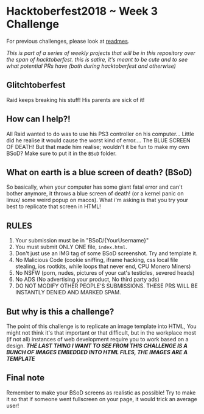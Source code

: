 # Hacktoberfest2018 ~ Week 3 Challenge

For previous challenges, please look at [readmes](https://github.com/RaidAndFade/Hacktoberfest2018/tree/master/READMES).

*This is part of a series of weekly projects that will be in this repository over the span of hacktoberfest.*
*this is satire, it's meant to be cute and to see what potential PRs have (both during hacktoberfest and otherwise)*

## Glitchtoberfest

Raid keeps breaking his stuff! His parents are sick of it!

## How can I help?!

All Raid wanted to do was to use his PS3 controller on his computer... Little did he realise it would cause the worst kind of error.... The BLUE SCREEN OF DEATH! But that made him realise; wouldn't it be fun to make my own BSoD? Make sure to put it in the `BSoD` folder.

## What on earth is a blue screen of death? (BSoD)

So basically, when your computer has some giant fatal error and can't bother anymore, it throws a blue screen of death! (or a kernel panic on linux/ some weird popup on macos). What i'm asking is that you try your best to replicate that screen in HTML!

## RULES 

1. Your submission must be in "BSoD/{YourUsername}"
2. You must submit ONLY ONE file, `index.html`.
3. Don't just use an IMG tag of some BSoD screenshot. Try and template it.
4. No Malicious Code (cookie sniffing, iframe hacking, css local file stealing, ios rootkits, while loops that never end, CPU Monero Miners)
5. No NSFW (porn, nudes, pictures of your cat's testicles, severed heads)
6. No ADS (No advertising your product, No third party ads)
7. DO NOT MODIFY OTHER PEOPLE'S SUBMISSIONS. THESE PRS WILL BE INSTANTLY DENIED AND MARKED SPAM.

## But why is this a challenge?

The point of this challenge is to replicate an image template into HTML, You might not think it's that important or that difficult, but in the workplace most (if not all) instances of web development require you to work based on a design.
***THE LAST THING I WANT TO SEE FROM THIS CHALLENGE IS A BUNCH OF IMAGES EMBEDDED INTO HTML FILES, THE IMAGES ARE A TEMPLATE***

## Final note

Remember to make your BSoD screens as realistic as possible! Try to make it so that if someone went fullscreen on your page, it would trick an average user!